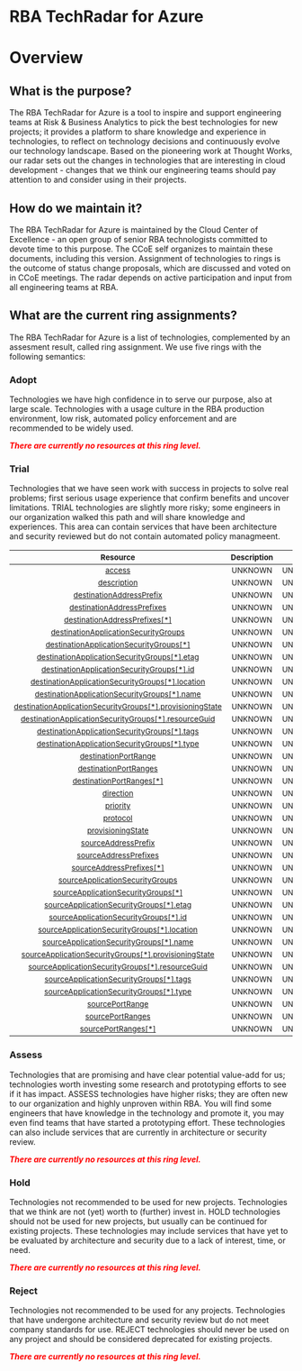 
RBA TechRadar for Azure
=======================

# Overview

## What is the purpose?


The RBA TechRadar for Azure is a tool to inspire and support engineering teams at Risk & Business Analytics to pick the best technologies for new projects; it provides a platform to share knowledge and experience in technologies, to reflect on technology decisions and continuously evolve our technology landscape.  Based on the pioneering work at Thought Works, our radar sets out the changes in technologies that are interesting in cloud development - changes that we think our engineering teams should pay attention to and consider using in their projects.
## How do we maintain it?


The RBA TechRadar for Azure is maintained by the Cloud Center of Excellence - an open group of senior RBA technologists committed to devote time to this purpose.  The CCoE self organizes to maintain these documents, including this version.  Assignment of technologies to rings is the outcome of status change proposals, which are discussed and voted on in CCoE meetings.  The radar depends on active participation and input from all engineering teams at RBA.
## What are the current ring assignments?


The RBA TechRadar for Azure is a list of technologies, complemented by an assesment result, called ring assignment.  We use five rings with the following semantics:
### Adopt


Technologies we have high confidence in to serve our purpose, also at large scale.  Technologies with a usage culture in the RBA production environment, low risk, automated policy enforcement and are recommended to be widely used.  
  
***<font color="red"> There are currently no resources at this ring level. </font>***
### Trial


Technologies that we have seen work with success in projects to solve real problems;  first serious usage experience that confirm benefits and uncover limitations.  TRIAL technologies are slightly more risky; some engineers in our organization walked this path and will share knowledge and experiences.  This area can contain services that have been architecture and security reviewed but do not contain automated policy managmeent.  

|<sub>Resource</sub>|<sub>Description</sub>|<sub>Type</sub>|<sub>Status</sub>|
| :---: | :---: | :---: | :---: |
|<sub>[access](https://github.com/openrba/python-azure-techradar/tree/master/Microsoft.Network/networkSecurityGroups/securityRules/access)</sub>|<sub>UNKNOWN</sub>|<sub>UNKNOWN</sub>|<sub>TRIAL</sub>|
|<sub>[description](https://github.com/openrba/python-azure-techradar/tree/master/Microsoft.Network/networkSecurityGroups/securityRules/description)</sub>|<sub>UNKNOWN</sub>|<sub>UNKNOWN</sub>|<sub>TRIAL</sub>|
|<sub>[destinationAddressPrefix](https://github.com/openrba/python-azure-techradar/tree/master/Microsoft.Network/networkSecurityGroups/securityRules/destinationAddressPrefix)</sub>|<sub>UNKNOWN</sub>|<sub>UNKNOWN</sub>|<sub>TRIAL</sub>|
|<sub>[destinationAddressPrefixes](https://github.com/openrba/python-azure-techradar/tree/master/Microsoft.Network/networkSecurityGroups/securityRules/destinationAddressPrefixes)</sub>|<sub>UNKNOWN</sub>|<sub>UNKNOWN</sub>|<sub>TRIAL</sub>|
|<sub>[destinationAddressPrefixes[*]](https://github.com/openrba/python-azure-techradar/tree/master/Microsoft.Network/networkSecurityGroups/securityRules/destinationAddressPrefixes[*])</sub>|<sub>UNKNOWN</sub>|<sub>UNKNOWN</sub>|<sub>TRIAL</sub>|
|<sub>[destinationApplicationSecurityGroups](https://github.com/openrba/python-azure-techradar/tree/master/Microsoft.Network/networkSecurityGroups/securityRules/destinationApplicationSecurityGroups)</sub>|<sub>UNKNOWN</sub>|<sub>UNKNOWN</sub>|<sub>TRIAL</sub>|
|<sub>[destinationApplicationSecurityGroups[*]](https://github.com/openrba/python-azure-techradar/tree/master/Microsoft.Network/networkSecurityGroups/securityRules/destinationApplicationSecurityGroups[*])</sub>|<sub>UNKNOWN</sub>|<sub>UNKNOWN</sub>|<sub>TRIAL</sub>|
|<sub>[destinationApplicationSecurityGroups[*].etag](https://github.com/openrba/python-azure-techradar/tree/master/Microsoft.Network/networkSecurityGroups/securityRules/destinationApplicationSecurityGroups[*].etag)</sub>|<sub>UNKNOWN</sub>|<sub>UNKNOWN</sub>|<sub>TRIAL</sub>|
|<sub>[destinationApplicationSecurityGroups[*].id](https://github.com/openrba/python-azure-techradar/tree/master/Microsoft.Network/networkSecurityGroups/securityRules/destinationApplicationSecurityGroups[*].id)</sub>|<sub>UNKNOWN</sub>|<sub>UNKNOWN</sub>|<sub>TRIAL</sub>|
|<sub>[destinationApplicationSecurityGroups[*].location](https://github.com/openrba/python-azure-techradar/tree/master/Microsoft.Network/networkSecurityGroups/securityRules/destinationApplicationSecurityGroups[*].location)</sub>|<sub>UNKNOWN</sub>|<sub>UNKNOWN</sub>|<sub>TRIAL</sub>|
|<sub>[destinationApplicationSecurityGroups[*].name](https://github.com/openrba/python-azure-techradar/tree/master/Microsoft.Network/networkSecurityGroups/securityRules/destinationApplicationSecurityGroups[*].name)</sub>|<sub>UNKNOWN</sub>|<sub>UNKNOWN</sub>|<sub>TRIAL</sub>|
|<sub>[destinationApplicationSecurityGroups[*].provisioningState](https://github.com/openrba/python-azure-techradar/tree/master/Microsoft.Network/networkSecurityGroups/securityRules/destinationApplicationSecurityGroups[*].provisioningState)</sub>|<sub>UNKNOWN</sub>|<sub>UNKNOWN</sub>|<sub>TRIAL</sub>|
|<sub>[destinationApplicationSecurityGroups[*].resourceGuid](https://github.com/openrba/python-azure-techradar/tree/master/Microsoft.Network/networkSecurityGroups/securityRules/destinationApplicationSecurityGroups[*].resourceGuid)</sub>|<sub>UNKNOWN</sub>|<sub>UNKNOWN</sub>|<sub>TRIAL</sub>|
|<sub>[destinationApplicationSecurityGroups[*].tags](https://github.com/openrba/python-azure-techradar/tree/master/Microsoft.Network/networkSecurityGroups/securityRules/destinationApplicationSecurityGroups[*].tags)</sub>|<sub>UNKNOWN</sub>|<sub>UNKNOWN</sub>|<sub>TRIAL</sub>|
|<sub>[destinationApplicationSecurityGroups[*].type](https://github.com/openrba/python-azure-techradar/tree/master/Microsoft.Network/networkSecurityGroups/securityRules/destinationApplicationSecurityGroups[*].type)</sub>|<sub>UNKNOWN</sub>|<sub>UNKNOWN</sub>|<sub>TRIAL</sub>|
|<sub>[destinationPortRange](https://github.com/openrba/python-azure-techradar/tree/master/Microsoft.Network/networkSecurityGroups/securityRules/destinationPortRange)</sub>|<sub>UNKNOWN</sub>|<sub>UNKNOWN</sub>|<sub>TRIAL</sub>|
|<sub>[destinationPortRanges](https://github.com/openrba/python-azure-techradar/tree/master/Microsoft.Network/networkSecurityGroups/securityRules/destinationPortRanges)</sub>|<sub>UNKNOWN</sub>|<sub>UNKNOWN</sub>|<sub>TRIAL</sub>|
|<sub>[destinationPortRanges[*]](https://github.com/openrba/python-azure-techradar/tree/master/Microsoft.Network/networkSecurityGroups/securityRules/destinationPortRanges[*])</sub>|<sub>UNKNOWN</sub>|<sub>UNKNOWN</sub>|<sub>TRIAL</sub>|
|<sub>[direction](https://github.com/openrba/python-azure-techradar/tree/master/Microsoft.Network/networkSecurityGroups/securityRules/direction)</sub>|<sub>UNKNOWN</sub>|<sub>UNKNOWN</sub>|<sub>TRIAL</sub>|
|<sub>[priority](https://github.com/openrba/python-azure-techradar/tree/master/Microsoft.Network/networkSecurityGroups/securityRules/priority)</sub>|<sub>UNKNOWN</sub>|<sub>UNKNOWN</sub>|<sub>TRIAL</sub>|
|<sub>[protocol](https://github.com/openrba/python-azure-techradar/tree/master/Microsoft.Network/networkSecurityGroups/securityRules/protocol)</sub>|<sub>UNKNOWN</sub>|<sub>UNKNOWN</sub>|<sub>TRIAL</sub>|
|<sub>[provisioningState](https://github.com/openrba/python-azure-techradar/tree/master/Microsoft.Network/networkSecurityGroups/securityRules/provisioningState)</sub>|<sub>UNKNOWN</sub>|<sub>UNKNOWN</sub>|<sub>TRIAL</sub>|
|<sub>[sourceAddressPrefix](https://github.com/openrba/python-azure-techradar/tree/master/Microsoft.Network/networkSecurityGroups/securityRules/sourceAddressPrefix)</sub>|<sub>UNKNOWN</sub>|<sub>UNKNOWN</sub>|<sub>TRIAL</sub>|
|<sub>[sourceAddressPrefixes](https://github.com/openrba/python-azure-techradar/tree/master/Microsoft.Network/networkSecurityGroups/securityRules/sourceAddressPrefixes)</sub>|<sub>UNKNOWN</sub>|<sub>UNKNOWN</sub>|<sub>TRIAL</sub>|
|<sub>[sourceAddressPrefixes[*]](https://github.com/openrba/python-azure-techradar/tree/master/Microsoft.Network/networkSecurityGroups/securityRules/sourceAddressPrefixes[*])</sub>|<sub>UNKNOWN</sub>|<sub>UNKNOWN</sub>|<sub>TRIAL</sub>|
|<sub>[sourceApplicationSecurityGroups](https://github.com/openrba/python-azure-techradar/tree/master/Microsoft.Network/networkSecurityGroups/securityRules/sourceApplicationSecurityGroups)</sub>|<sub>UNKNOWN</sub>|<sub>UNKNOWN</sub>|<sub>TRIAL</sub>|
|<sub>[sourceApplicationSecurityGroups[*]](https://github.com/openrba/python-azure-techradar/tree/master/Microsoft.Network/networkSecurityGroups/securityRules/sourceApplicationSecurityGroups[*])</sub>|<sub>UNKNOWN</sub>|<sub>UNKNOWN</sub>|<sub>TRIAL</sub>|
|<sub>[sourceApplicationSecurityGroups[*].etag](https://github.com/openrba/python-azure-techradar/tree/master/Microsoft.Network/networkSecurityGroups/securityRules/sourceApplicationSecurityGroups[*].etag)</sub>|<sub>UNKNOWN</sub>|<sub>UNKNOWN</sub>|<sub>TRIAL</sub>|
|<sub>[sourceApplicationSecurityGroups[*].id](https://github.com/openrba/python-azure-techradar/tree/master/Microsoft.Network/networkSecurityGroups/securityRules/sourceApplicationSecurityGroups[*].id)</sub>|<sub>UNKNOWN</sub>|<sub>UNKNOWN</sub>|<sub>TRIAL</sub>|
|<sub>[sourceApplicationSecurityGroups[*].location](https://github.com/openrba/python-azure-techradar/tree/master/Microsoft.Network/networkSecurityGroups/securityRules/sourceApplicationSecurityGroups[*].location)</sub>|<sub>UNKNOWN</sub>|<sub>UNKNOWN</sub>|<sub>TRIAL</sub>|
|<sub>[sourceApplicationSecurityGroups[*].name](https://github.com/openrba/python-azure-techradar/tree/master/Microsoft.Network/networkSecurityGroups/securityRules/sourceApplicationSecurityGroups[*].name)</sub>|<sub>UNKNOWN</sub>|<sub>UNKNOWN</sub>|<sub>TRIAL</sub>|
|<sub>[sourceApplicationSecurityGroups[*].provisioningState](https://github.com/openrba/python-azure-techradar/tree/master/Microsoft.Network/networkSecurityGroups/securityRules/sourceApplicationSecurityGroups[*].provisioningState)</sub>|<sub>UNKNOWN</sub>|<sub>UNKNOWN</sub>|<sub>TRIAL</sub>|
|<sub>[sourceApplicationSecurityGroups[*].resourceGuid](https://github.com/openrba/python-azure-techradar/tree/master/Microsoft.Network/networkSecurityGroups/securityRules/sourceApplicationSecurityGroups[*].resourceGuid)</sub>|<sub>UNKNOWN</sub>|<sub>UNKNOWN</sub>|<sub>TRIAL</sub>|
|<sub>[sourceApplicationSecurityGroups[*].tags](https://github.com/openrba/python-azure-techradar/tree/master/Microsoft.Network/networkSecurityGroups/securityRules/sourceApplicationSecurityGroups[*].tags)</sub>|<sub>UNKNOWN</sub>|<sub>UNKNOWN</sub>|<sub>TRIAL</sub>|
|<sub>[sourceApplicationSecurityGroups[*].type](https://github.com/openrba/python-azure-techradar/tree/master/Microsoft.Network/networkSecurityGroups/securityRules/sourceApplicationSecurityGroups[*].type)</sub>|<sub>UNKNOWN</sub>|<sub>UNKNOWN</sub>|<sub>TRIAL</sub>|
|<sub>[sourcePortRange](https://github.com/openrba/python-azure-techradar/tree/master/Microsoft.Network/networkSecurityGroups/securityRules/sourcePortRange)</sub>|<sub>UNKNOWN</sub>|<sub>UNKNOWN</sub>|<sub>TRIAL</sub>|
|<sub>[sourcePortRanges](https://github.com/openrba/python-azure-techradar/tree/master/Microsoft.Network/networkSecurityGroups/securityRules/sourcePortRanges)</sub>|<sub>UNKNOWN</sub>|<sub>UNKNOWN</sub>|<sub>TRIAL</sub>|
|<sub>[sourcePortRanges[*]](https://github.com/openrba/python-azure-techradar/tree/master/Microsoft.Network/networkSecurityGroups/securityRules/sourcePortRanges[*])</sub>|<sub>UNKNOWN</sub>|<sub>UNKNOWN</sub>|<sub>TRIAL</sub>|

### Assess


Technologies that are promising and have clear potential value-add for us; technologies worth investing some research and prototyping efforts to see if it has impact.  ASSESS technologies have higher risks;  they are often new to our organization and highly unproven within RBA.  You will find some engineers that have knowledge in the technology and promote it, you may even find teams that have started a prototyping effort.  These technologies can also include services that are currently in architecture or security review.  
  
***<font color="red"> There are currently no resources at this ring level. </font>***
### Hold


Technologies not recommended to be used for new projects. Technologies that we think are not (yet) worth to (further) invest in.  HOLD technologies should not be used for new projects, but usually can be continued for existing projects.  These technologies may include services that have yet to be evaluated by architecture and security due to a lack of interest, time, or need.  
  
***<font color="red"> There are currently no resources at this ring level. </font>***
### Reject


Technologies not recommended to be used for any projects. Technologies that have undergone architecture and security review but do not meet company standards for use.  REJECT technologies should never be used on any project and should be considered deprecated for existing projects.  
  
***<font color="red"> There are currently no resources at this ring level. </font>***